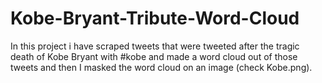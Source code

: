 # Kobe-Bryant-Tribute-Word-Cloud

In this project i have scraped tweets that were tweeted after the tragic death of Kobe Bryant with #kobe and made a word cloud out of those tweets and then I masked the word cloud on an image (check Kobe.png).
